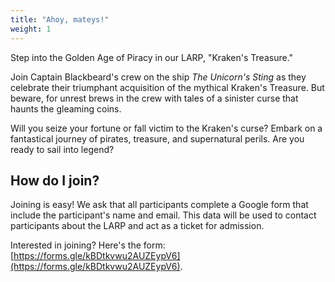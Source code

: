 ```yaml
---
title: "Ahoy, mateys!"
weight: 1
---
```

Step into the Golden Age of Piracy in our LARP, "Kraken's Treasure."

Join Captain Blackbeard's crew on the ship _The Unicorn's Sting_ as they celebrate their triumphant acquisition of the mythical Kraken's Treasure. But beware, for unrest brews in the crew with tales of a sinister curse that haunts the gleaming coins.

Will you seize your fortune or fall victim to the Kraken's curse? Embark on a fantastical journey of pirates, treasure, and supernatural perils. Are you ready to sail into legend?

## How do I join?

Joining is easy! We ask that all participants complete a Google form that include the participant's name and email. This data will be used to contact participants about the LARP and act as a ticket for admission.

Interested in joining? Here's the form: [https://forms.gle/kBDtkvwu2AUZEypV6](https://forms.gle/kBDtkvwu2AUZEypV6).
